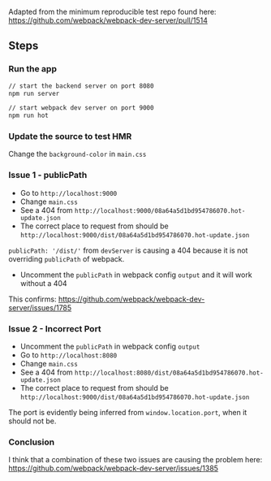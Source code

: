 Adapted from the minimum reproducible test repo found here: https://github.com/webpack/webpack-dev-server/pull/1514

## Steps

### Run the app

```sh
// start the backend server on port 8080
npm run server

// start webpack dev server on port 9000
npm run hot
```

### Update the source to test HMR

Change the `background-color` in `main.css`

### Issue 1 - publicPath

- Go to `http://localhost:9000`
- Change `main.css`
- See a 404 from `http://localhost:9000/08a64a5d1bd954786070.hot-update.json`
- The correct place to request from should be `http://localhost:9000/dist/08a64a5d1bd954786070.hot-update.json`

`publicPath: '/dist/'` from `devServer` is causing a 404 because it is not overriding `publicPath` of webpack.

- Uncomment the `publicPath` in webpack config `output` and it will work without a 404

This confirms: https://github.com/webpack/webpack-dev-server/issues/1785 

### Issue 2 - Incorrect Port

- Uncomment the `publicPath` in webpack config `output`
- Go to `http://localhost:8080`
- Change `main.css`
- See a 404 from `http://localhost:8080/dist/08a64a5d1bd954786070.hot-update.json`
- The correct place to request from should be `http://localhost:9000/dist/08a64a5d1bd954786070.hot-update.json`

The port is evidently being inferred from `window.location.port`, when it should not be.


### Conclusion

I think that a combination of these two issues are causing the problem here: https://github.com/webpack/webpack-dev-server/issues/1385